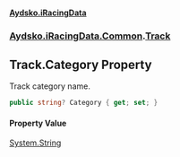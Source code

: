#### [Aydsko.iRacingData](index.md 'index')
### [Aydsko.iRacingData.Common](index.md#Aydsko.iRacingData.Common 'Aydsko.iRacingData.Common').[Track](Track.md 'Aydsko.iRacingData.Common.Track')

## Track.Category Property

Track category name.

```csharp
public string? Category { get; set; }
```

#### Property Value
[System.String](https://docs.microsoft.com/en-us/dotnet/api/System.String 'System.String')